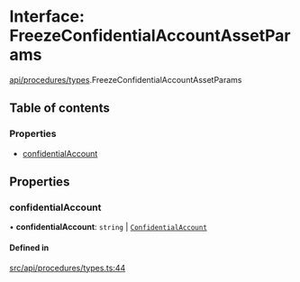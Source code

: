 # Interface: FreezeConfidentialAccountAssetParams

[api/procedures/types](../wiki/api.procedures.types).FreezeConfidentialAccountAssetParams

## Table of contents

### Properties

- [confidentialAccount](../wiki/api.procedures.types.FreezeConfidentialAccountAssetParams#confidentialaccount)

## Properties

### confidentialAccount

• **confidentialAccount**: `string` \| [`ConfidentialAccount`](../wiki/api.entities.ConfidentialAccount.ConfidentialAccount)

#### Defined in

[src/api/procedures/types.ts:44](https://github.com/PolymeshAssociation/polymesh-private-sdk/blob/297c67ce/src/api/procedures/types.ts#L44)
